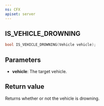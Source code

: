 ```yaml
---
ns: CFX
apiset: server
---
```

## IS_VEHICLE_DROWNING

```c
bool IS_VEHICLE_DROWNING(Vehicle vehicle);
```

## Parameters
* **vehicle**: The target vehicle.

## Return value
Returns whether or not the vehicle is drowning.